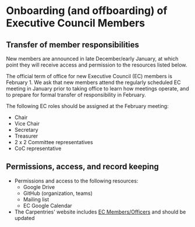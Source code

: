 # Onboarding (and offboarding) of Executive Council Members

## Transfer of member responsibilities 

New members are announced in late December/early January, at which point they will receive access and permission to the resources listed below. 

The official term of office for new Executive Council (EC) members is February 1. We ask that new members attend the regularly scheduled EC meeting in January prior to taking office to learn how meetings operate, and to prepare for formal transfer of responsibility in February. 

The following EC roles should be assigned at the February meeting:
* Chair
* Vice Chair
* Secretary
* Treasurer
* 2 x 2 Committee representatives
* CoC representative

## Permissions, access, and record keeping

* Permissions and access to the following resources:
  * Google Drive
  * GitHub (organization, teams)
  * Mailing list
  * EC Google Calendar
* The Carpentries' website includes [EC Members/Officers](http://static.carpentries.org/governance/) and should be updated
